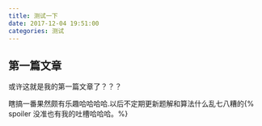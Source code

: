 ```yaml
---
title: 测试一下
date: 2017-12-04 19:51:00
categories: 测试
---
```

## 第一篇文章

或许这就是我的第一篇文章了？？？
<!--more-->

瞎搞一番果然颇有乐趣哈哈哈哈.以后不定期更新题解和算法什么乱七八糟的{% spoiler 没准也有我的吐槽哈哈哈。%}